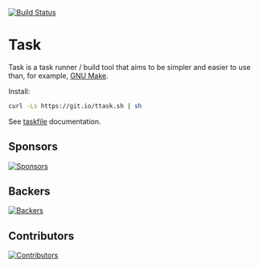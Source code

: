 [![Build Status](https://travis-ci.org/tonobo/task.svg?branch=master)](https://travis-ci.org/tonobo/task)

# Task

Task is a task runner / build tool that aims to be simpler and easier to use
than, for example, [GNU Make](https://www.gnu.org/software/make/).

Install: 

```bash
curl -Ls https://git.io/ttask.sh | sh
```

See [taskfile](https://tonobo.github.io/task) documentation.

## Sponsors

[![Sponsors](https://opencollective.com/task/sponsors.svg?width=890)](https://opencollective.com/task)

## Backers

[![Backers](https://opencollective.com/task/backers.svg?width=890)](https://opencollective.com/task)

## Contributors

[![Contributors](https://opencollective.com/task/contributors.svg?width=890)](https://github.com/go-task/task/graphs/contributors)
